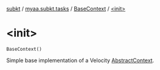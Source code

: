 [subkt](../../index.md) / [myaa.subkt.tasks](../index.md) / [BaseContext](index.md) / [&lt;init&gt;](./-init-.md)

# &lt;init&gt;

`BaseContext()`

Simple base implementation of a Velocity [AbstractContext](https://velocity.apache.org/engine/2.2/apidocs/org/apache/velocity/context/AbstractContext.html).

